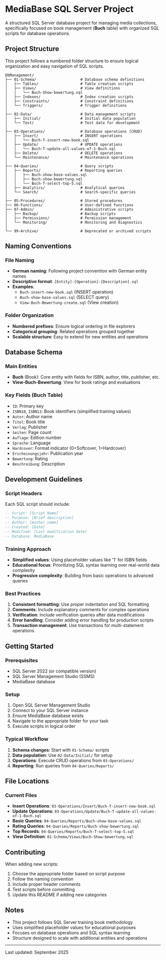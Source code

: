 # MediaBase SQL Server Project

A structured SQL Server database project for managing media collections, specifically focused on book management (**Buch** table) with organized SQL scripts for database operations.

## Project Structure

This project follows a numbered folder structure to ensure logical organization and easy navigation of SQL scripts.

```text
DbManagement/
├── 01-Schema/                    # Database schema definitions
│   ├── Tables/                   # Table creation scripts
│   ├── Views/                    # View definitions
│   │   └── Buch-Show-bewertung.sql
│   ├── Indexes/                  # Index creation scripts
│   ├── Constraints/              # Constraint definitions
│   └── Triggers/                 # Trigger definitions
│
├── 02-Data/                      # Data management scripts
│   ├── Initial/                  # Initial data population
│   └── Test/                     # Test data for development
│
├── 03-Operations/                # Database operations (CRUD)
│   ├── Insert/                   # INSERT operations
│   │   └── Buch-T-insert-new-book.sql
│   ├── Update/                   # UPDATE operations
│   │   └── Buch-T-update-all-values-of-1-Buch.sql
│   ├── Delete/                   # DELETE operations
│   └── Maintenance/              # Maintenance operations
│
├── 04-Queries/                   # Query scripts
│   ├── Reports/                  # Reporting queries
│   │   ├── Buch-show-base-values.sql
│   │   ├── Buch-show-bewertung.sql
│   │   └── Buch-T-select-top-5.sql
│   ├── Analytics/                # Analytical queries
│   └── Search/                   # Search-specific queries
│
├── 05-Procedures/                # Stored procedures
├── 06-Functions/                 # User-defined functions
├── 07-Admin/                     # Administrative scripts
│   ├── Backup/                   # Backup scripts
│   ├── Permissions/              # Permission management
│   └── Monitoring/               # Monitoring and diagnostics
│
└── 99-Archive/                   # Deprecated or archived scripts
```

## Naming Conventions

### File Naming

- **German naming**: Following project convention with German entity names
- **Descriptive format**: `[Entity]-[Operation]-[Description].sql`
- **Examples**:
  - `Buch-insert-new-book.sql` (INSERT operation)
  - `Buch-show-base-values.sql` (SELECT query)
  - `View-Buch-Bewertung-create.sql` (View creation)

### Folder Organization

- **Numbered prefixes**: Ensure logical ordering in file explorers
- **Categorical grouping**: Related operations grouped together
- **Scalable structure**: Easy to extend for new entities and operations

## Database Schema

### Main Entities

- **Buch** (Book): Core entity with fields for ISBN, author, title, publisher, etc.
- **View-Buch-Bewertung**: View for book ratings and evaluations

### Key Fields (Buch Table)

- `ID`: Primary key
- `ISBN10`, `ISBN13`: Book identifiers (simplified training values)
- `Autor`: Author name
- `Titel`: Book title
- `Verlag`: Publisher
- `Seiten`: Page count
- `Auflage`: Edition number
- `Sprache`: Language
- `Hardcover`: Format indicator (0=Softcover, 1=Hardcover)
- `Erscheinungsjahr`: Publication year
- `Bewertung`: Rating
- `Beschreibung`: Description

## Development Guidelines

### Script Headers

Each SQL script should include:

```sql
-- Script: [Script Name]
-- Purpose: [Brief description]
-- Author: [Author name]
-- Created: [Date]
-- Modified: [Last modification date]
-- Database: MediaBase
```

### Training Approach

- **Simplified values**: Using placeholder values like '1' for ISBN fields
- **Educational focus**: Prioritizing SQL syntax learning over real-world data complexity
- **Progressive complexity**: Building from basic operations to advanced queries

### Best Practices

1. **Consistent formatting**: Use proper indentation and SQL formatting
2. **Comments**: Include explanatory comments for complex operations
3. **Verification**: Include verification queries after data modifications
4. **Error handling**: Consider adding error handling for production scripts
5. **Transaction management**: Use transactions for multi-statement operations

## Getting Started

### Prerequisites

- SQL Server 2022 (or compatible version)
- SQL Server Management Studio (SSMS)
- MediaBase database

### Setup

1. Open SQL Server Management Studio
2. Connect to your SQL Server instance
3. Ensure MediaBase database exists
4. Navigate to the appropriate folder for your task
5. Execute scripts in logical order

### Typical Workflow

1. **Schema changes**: Start with `01-Schema/` scripts
2. **Data population**: Use `02-Data/Initial/` for setup
3. **Operations**: Execute CRUD operations from `03-Operations/`
4. **Reporting**: Run queries from `04-Queries/Reports/`

## File Locations

### Current Files

- **Insert Operations**: `03-Operations/Insert/Buch-T-insert-new-book.sql`
- **Update Operations**: `03-Operations/Update/Buch-T-update-all-values-of-1-Buch.sql`
- **Basic Queries**: `04-Queries/Reports/Buch-show-base-values.sql`
- **Rating Queries**: `04-Queries/Reports/Buch-show-bewertung.sql`
- **Top Records**: `04-Queries/Reports/Buch-T-select-top-5.sql`
- **View Definition**: `01-Schema/Views/Buch-Show-bewertung.sql`

## Contributing

When adding new scripts:

1. Choose the appropriate folder based on script purpose
2. Follow the naming convention
3. Include proper header comments
4. Test scripts before committing
5. Update this README if adding new categories

## Notes

- This project follows SQL Server training book methodology
- Uses simplified placeholder values for educational purposes
- Focuses on database operations and SQL syntax learning
- Structure designed to scale with additional entities and operations

---

Last updated: September 2025
